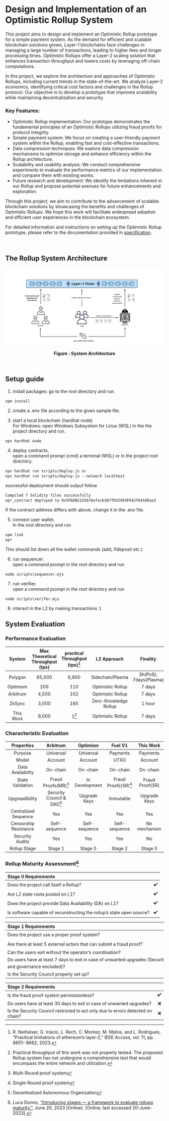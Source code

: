 # Design and Implementation of an Optimistic Rollup System

This project aims to design and implement an Optimistic Rollup prototype for a simple payment system. As the demand for efficient and scalable blockchain solutions grows, Layer-1 blockchains face challenges in managing a large number of transactions, leading to higher fees and longer processing times. Optimistic Rollups offer a Layer-2 scaling solution that enhances transaction throughput and lowers costs by leveraging off-chain computations.

In this project, we explore the architecture and approaches of Optimistic Rollups, including current trends in the state-of-the-art. We analyze Layer-2 economics, identifying critical cost factors and challenges in the Rollup protocol. Our objective is to develop a prototype that improves scalability while maintaining decentralization and security.

### Key Features:

- Optimistic Rollup implementation: Our prototype demonstrates the fundamental principles of an Optimistic Rollups utilizing fraud proofs for protocol integrity.
- Simple payment system: We focus on creating a user-friendly payment system within the Rollup, enabling fast and cost-effective transactions.
- Data compression techniques: We explore data compression mechanisms to optimize storage and enhance efficiency within the Rollup architecture.
- Scalability and usability analysis: We conduct comprehensive experiments to evaluate the performance metrics of our implementation and compare them with existing works.
- Future research and development: We identify the limitations inherent in our Rollup and propose potential avenues for future enhancements and exploration.

Through this project, we aim to contribute to the advancement of scalable blockchain solutions by showcasing the benefits and challenges of Optimistic Rollups. We hope this work will facilitate widespread adoption and efficient user experiences in the blockchain ecosystem.

For detailed information and instructions on setting up the Optimistic Rollup prototype, please refer to the documentation provided in [specification](/specs/).

&nbsp;
&nbsp;
## The Rollup System Architecture
<div align="center">
    <img src="system_arch.jpg" alt="Image Alt Text" />
    <p><strong>Figure : System Architecture</strong></p>
</div>
&nbsp;
&nbsp;

## Setup guide

1. install packages:
go to the root directory and run.

```shell
npm install    
```
2. create a .env file according to the given sample file.

3. start a local blockchain (hardhat node)\
For Windows: open Windows Subsystem for Linux (WSL) in the the project directory and run.
```shell
npx hardhat node
```

4. deploy contracts.\
open a command prompt (cmd) a terminal (WSL) or in the project root directory.
```shell
npx hardhat run scripts/deploy.js or 
npx hardhat run scripts/deploy.js --network localhost
```
successful deployment should output follow
```shell
Compiled 7 Solidity files successfully
opr_contract deployed to 0x5FbDB2315678afecb367f032d93F642f64180aa3
```
If the contract address differs with above, change it in the .env file.

5. connect user wallet.\
In the root directory and run
```shell
npm link
opr
```
This should list down all the wallet commands (add, l1deposit etc.)

6. run sequencer.\
open a command prompt in the root directory and run
```shell
node scripts\sequencer.mjs
```

7. run verifier.\
open a command prompt in the root directory and run
```shell
node scripts\verifer.mjs
```

8. interact in the L2 by making transactions :)


<!-- ## Transaction lifecycle
![Alt text](./ORU_Arch_V1.0.0.svg)
<img src="./ORU_Arch_V1.0.0.svg"> -->

## System Evaluation

### Performance Evaluation

| System | Max Theoretical Throughput (tps) | practical Throughput (tps)[^*] | L2 Approach | Finality |
|:------------:|:--------------:|:-------------:|:-------------:|:-------------:|
|   Polygon      |     65,000     |     6,900    | Sidechain/Plasma | 3h(PoS), 7days(Plasma) |
|   Optimism      |     200     |     110    | Optimistic Rollup | 7 days |
|   Arbitrum      |     4,500     |     102    | Optimistic Rollup | 7 days |
|   ZkSync      |     3,000     |     165    | Zero-Knowledge Rollup | 1 hour |
|   This Work      |     9,000     |     1[^1]    | Optimistic Rollup | 7 days |

[^1]: Practical throughput of this work was not properly tested. The proposed Rollup system has not
undergone a comprehensive test that would encompass the entire network and utilization.

[^*]: R. Neiheiser, G. Inácio, L. Rech, C. Montez, M. Matos, and L. Rodrigues, “Practical limitations of ethereum’s layer-2,” IEEE Access, vol. 11, pp. 8651–
8662, 2023.


### Characteristic Evaluation

| Properties | Arbitrum | Optimism | Fuel V1 | This Work |
|:------------:|:--------------:|:-------------:|:-------------:|:-------------:|
| Purpose | Universal | Universal | Payments | Payments |
| Model | Account | Account | UTXO | Account |
| Data Availability | On-chain |On-chain |On-chain |On-chain |
| State Validation | Fraud Proofs(MR)[^2] |  In Development | Fraud Proofs(SR)[^3] | Fraud Proof(SR) |
| Upgreadibility | Security Council & DAO[^4] | Upgrade Keys | Immutable | Upgrade Keys |
| Centralized Sequence | Yes | Yes | Yes | Yes |
| Censorship Resistance | Self-sequence | Self-sequence | Self-sequence | No mechanism |
| Security Audits | Yes | Yes | Yes | No |
| Rollup Stage | Stage 1 | Stage 0 | Stage 2 | Stage 0 |

[^2]: Multi-Round proof system
[^3]: Single-Round proof system
[^4]: Decentralized Autonomous Organization

### Rollup Maturity Assessment[^6]

| <div style="width: 400px">Stage 0 Requirements</div>  | |
| :-- | :---: |
| Does the project call itself a Rollup? | ✔️ |
| Are L2 state roots posted on L1? | ✔️ | 
| Does the project provide Data Availability (DA) on L1? | ✔️ |
| Is software capable of reconstructing the rollup’s state open source? | ✔️ |

| <div style="width: 600px">Stage 1 Requirements</div> | |
| :-- | :---: |
| Does the project use a proper proof system? | ✔️ |
| Are there at least 5 external actors that can submit a fraud proof? | ✔️ |
| Can the users exit without the operator’s coordination? | ❌ |
| Do users have at least 7 days to exit in case of unwanted upgrades (Security Council
and governance excluded)? | ❌ |
Is the Security Council properly set up? | ❌ |

| <div style="width: 400px">Stage 2 Requirements</div>  | |
| :-- | :---: |
| Is the fraud proof system permissionless? | ✔️ |
| Do users have at least 30 days to exit in case of unwanted upgrades? | ❌ |
| Is the Security Council restricted to act only due to errors detected on chain? | ❌ |

[^6]: Luca Donno, [“Introducing stages — a framework to evaluate rollups maturity.”](https://medium.com/l2beat/introducing-stages-a-framework-to-evaluate-rollups-maturity-d290bb22befe), June 20, 2023 [Online]. [Online; last accessed 20-June-2023].

